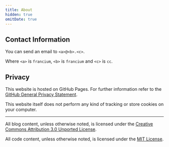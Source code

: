 ```yaml
---
title: About
hidden: true
omitDate: true
---
```

<!-- hidden: prevent hugo from adding this as a blog article -->
<!-- omitDate: don't show a date -->


## Contact Information

You can send an email to `<a>@<b>.<c>`.

Where `<a>` is `francium`, `<b>` is `francium` and `<c>` is `cc`.


## Privacy

This website is hosted on GitHub Pages. For further information refer to the
[GitHub General Privacy Statement][ggps].

[ggps]: https://docs.github.com/en/site-policy/privacy-policies/github-general-privacy-statement

This website itself does not perform any kind of tracking or store cookies on
your computer.


---

All blog content, unless otherwise noted, is licensed under the [Creative
Commons Attribution 3.0 Unported License][cc3].

All code content, unless otherwise noted, is licensed under the [MIT
License][mit].

[cc3]: https://creativecommons.org/licenses/by/3.0/deed.en_US
[mit]: https://opensource.org/licenses/MIT
